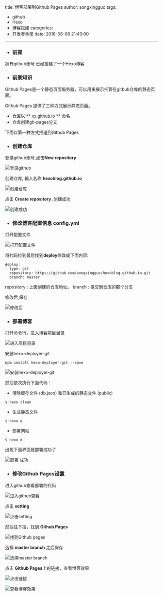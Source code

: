 title: 博客部署到Github Pages
author: songxingguo
tags:
  - github
  - Hexo
  - 博客搭建
categories:
  - 开发者手册
date: 2018-06-06 21:43:00
---
- ### 前提

 拥有github账号
 已经搭建了一个Hexo博客

- ### 前景知识
 Github Pages是一个静态页面服务器，可以用来展示托管在gitbub仓库的静态页面。

 Github Pages 提供了三种方式展示静态页面。

  * 仓库以 ** xx.github.io ** 命名
  * 仓库创建gh-pages分支

 下面以第一种方式推送到Gitbub Pages

<!-- more-->

- ### 创建仓库

 登录github账号,点击**New repository**

 ![登录github](https://graphbed.qiniu.songxingguo.com/%E7%99%BB%E5%BD%95github.png)

 创建仓库, 输入名称 **hexoblog.github.io**

 ![创建仓库](https://graphbed.qiniu.songxingguo.com/%E5%88%9B%E5%BB%BA%E4%BB%93%E5%BA%93.png)

 点击 **Create repository** ,创建成功

 ![创建成功](https://graphbed.qiniu.songxingguo.com/%E5%88%9B%E5%BB%BA%E6%88%90%E5%8A%9F.png)

- ### 修改博客配置信息 config.yml

 打开配置文件

 ![打开配置文件](https://graphbed.qiniu.songxingguo.com/%E6%89%93%E5%BC%80%E9%85%8D%E7%BD%AE%E4%BF%A1%E6%81%AF.png)

 将代码拉到最后找到**deploy**修改成下面内容:
```
deploy:
  type: git
  repository: https://github.com/songxingguo/hexoblog.github.io.git
  branch: master
```
 repository : 上面创建的仓库地址。
 branch : 提交到仓库的那个分支

 修改后,保存

 ![修改后](https://graphbed.qiniu.songxingguo.com/%E9%85%8D%E7%BD%AE%E4%BF%A1%E6%81%AF.png)

- ### 部署博客

 打开命令行，进入博客项目目录

 ![进入项目目录](https://graphbed.qiniu.songxingguo.com/%E8%BF%9B%E5%85%A5%E7%9B%AE%E5%BD%95.png)

 安装hexo-deployer-git
```
npm install hexo-deployer-git --save
```
 ![安装hexo-deployer-git](https://graphbed.qiniu.songxingguo.com/hexogit%E5%AE%89%E8%A3%85.png)

 然后依次执行下面代码：

 * 清除缓存文件 (db.json) 和已生成的静态文件 (public)
  ```
  $ hexo clean 
  ```
 * 生成静态文件
  ```
  $ hexo g
  ```
 * 部署网站
  ```
  $ hexo d
  ```
 出现下面界面就部署成功了

 ![部署 成功](https://graphbed.qiniu.songxingguo.com/%E9%83%A8%E7%BD%B2%E5%AE%8C%E6%88%90.png)

- ### 修改Github Pages设置

 进入github查看部署的代码

 ![进入github查看](https://graphbed.qiniu.songxingguo.com/%E6%9F%A5%E7%9C%8BgithubHexoBlog%E4%BB%A3%E7%A0%81.png)

 点击 **setting**

 ![点击setting](https://graphbed.qiniu.songxingguo.com/%E7%82%B9%E5%87%BBSetting.png)

 然后往下拉，找到 **Github Pages**

 ![找到Github pages](https://graphbed.qiniu.songxingguo.com/%E6%89%BE%E5%88%B0githubpages.png)

 选择 **master branch** 之后保存

 ![选择master branch](https://graphbed.qiniu.songxingguo.com/%E7%82%B9%E5%87%BBmaster%E4%BF%9D%E5%AD%98.png)

 点击 **Github Pages**上的链接，查看博客效果

 ![点击链接](https://graphbed.qiniu.songxingguo.com/%E7%82%B9%E5%87%BB%E9%93%BE%E6%8E%A5.png)

 ![查看博客效果](https://graphbed.qiniu.songxingguo.com/%E6%9F%A5%E7%9C%8B%E5%8D%9A%E5%AE%A2%E6%95%88%E6%9E%9C.png)
